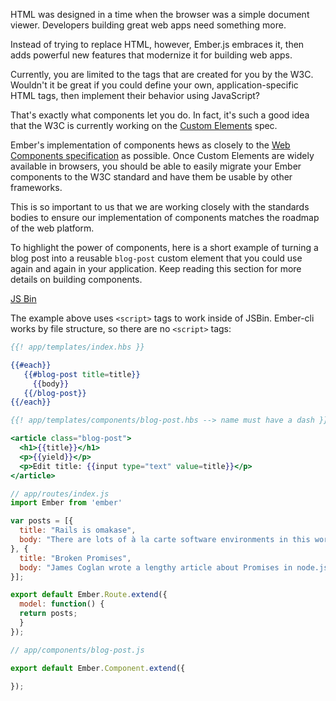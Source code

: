 HTML was designed in a time when the browser was a simple document
viewer. Developers building great web apps need something more.

Instead of trying to replace HTML, however, Ember.js embraces it, then adds
powerful new features that modernize it for building web apps.

Currently, you are limited to the tags that are created for you by the
W3C. Wouldn't it be great if you could define your own,
application-specific HTML tags, then implement their behavior using
JavaScript?

That's exactly what components let you do. In fact, it's such a good
idea that the W3C is currently working on the [Custom
Elements](https://dvcs.w3.org/hg/webcomponents/raw-file/tip/spec/custom/index.html)
spec.

Ember's implementation of components hews as closely to the [Web
Components specification](http://www.w3.org/TR/components-intro/) as possible.
Once Custom Elements are widely available in browsers, you should be able to
easily migrate your Ember components to the W3C standard and have them be
usable by other frameworks.

This is so important to us that we are working closely with the
standards bodies to ensure our implementation of components matches the
roadmap of the web platform.

To highlight the power of components, here is a short example of turning a blog post into a reusable
`blog-post` custom element that you could use again and again in your
application. Keep reading this section for more details on building
components.

<a class="jsbin-embed" href="http://jsbin.com/xexumomaru/1/embed?live">JS Bin</a><script src="http://static.jsbin.com/js/embed.js"></script>

The example above uses `<script>` tags to work inside of JSBin. Ember-cli works by file structure, so there are no `<script>` tags:

```handlebars
{{! app/templates/index.hbs }}

{{#each}}
   {{#blog-post title=title}}
     {{body}}
   {{/blog-post}}
{{/each}}
```

```handlebars
{{! app/templates/components/blog-post.hbs --> name must have a dash }}

<article class="blog-post">
  <h1>{{title}}</h1>
  <p>{{yield}}</p>
  <p>Edit title: {{input type="text" value=title}}</p>
</article>
```

```js
// app/routes/index.js
import Ember from 'ember'

var posts = [{
  title: "Rails is omakase",
  body: "There are lots of à la carte software environments in this world."
}, {
  title: "Broken Promises",
  body: "James Coglan wrote a lengthy article about Promises in node.js."
}];

export default Ember.Route.extend({
  model: function() {
  return posts;
  }
});
```

```js
// app/components/blog-post.js

export default Ember.Component.extend({

});
```
